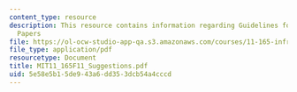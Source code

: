 ```yaml
---
content_type: resource
description: This resource contains information regarding Guidelines for Well-written
  Papers
file: https://ol-ocw-studio-app-qa.s3.amazonaws.com/courses/11-165-infrastructure-and-energy-technology-challenges-fall-2011/5e58e5b15de943a6dd353dcb54a4cccd_MIT11_165F11_Suggestions.pdf
file_type: application/pdf
resourcetype: Document
title: MIT11_165F11_Suggestions.pdf
uid: 5e58e5b1-5de9-43a6-dd35-3dcb54a4cccd
---
```

